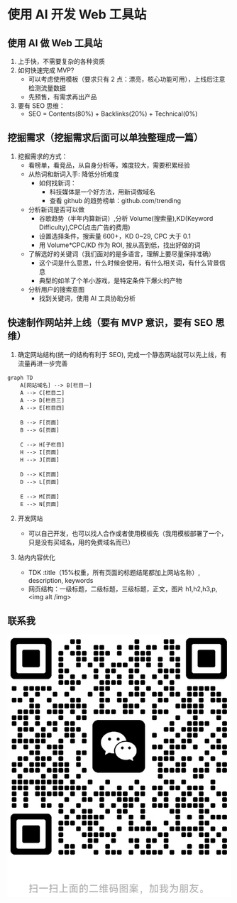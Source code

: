# 使用 AI 开发 Web 工具站

## 使用 AI 做 Web 工具站

1. 上手快，不需要复杂的各种资质
2. 如何快速完成 MVP?
   - 可以考虑使用模板（要求只有 2 点：漂亮，核心功能可用），上线后注意检测流量数据
   - 先预售，有需求再出产品
3. 要有 SEO 思维：
   - SEO = Contents(80%) + Backlinks(20%) + Technical(0%)

## 挖掘需求（挖掘需求后面可以单独整理成一篇）

1. 挖掘需求的方式：
   - 看榜单，看竞品，从自身分析等，难度较大，需要积累经验
   - 从热词和新词入手: 降低分析难度
     - 如何找新词：
       - 科技媒体是一个好方法，用新词做域名
       - 查看 github 的趋势榜单：github.com/trending
   - 分析新词是否可以做
     - 谷歌趋势（半年内算新词）,分析 Volume(搜索量),KD(Keyword Difficulty),CPC(点击广告的费用)
     - 设置选择条件，搜索量 600+，KD 0~29, CPC 大于 0.1
     - 用 Volume\*CPC/KD 作为 ROI, 按从高到低，找出好做的词
   - 了解选好的关键词（我们面对的是多语言，理解上要尽量保持准确）
     - 这个词是什么意思，什么时候会使用，有什么相关词，有什么背景信息
     - 典型的如羊了个羊小游戏，是特定条件下爆火的产物
   - 分析用户的搜索意图
     - 找到关键词，使用 AI 工具协助分析

## 快速制作网站并上线（要有 MVP 意识，要有 SEO 思维）

1. 确定网站结构(统一的结构有利于 SEO), 完成一个静态网站就可以先上线，有流量再进一步完善

```mermaid
graph TD
    A[网站域名] --> B[栏目一]
    A --> C[栏目二]
    A --> D[栏目三]
    A --> E[栏目四]

    B --> F[页面]
    B --> G[页面]

    C --> H[子栏目]
    H --> I[页面]
    H --> J[页面]

    D --> K[页面]
    D --> L[页面]

    E --> M[页面]
    E --> N[页面]
```

2. 开发网站

   - 可以自己开发，也可以找人合作或者使用模板先（我用模板部署了一个，只是没有买域名，用的免费域名而已）

3. 站内内容优化
   - TDK :title（15%权重，所有页面的标题结尾都加上网站名称）, description, keywords
   - 网页结构：一级标题，二级标题，三级标题，正文，图片 h1,h2,h3,p,<img alt /img>

## 联系我

![我的微信二维码](../../../static/cover/my_qrcode.png)
